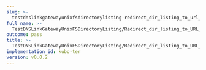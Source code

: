 ```yaml
---
slug: >-
  testdnslinkgatewayunixfsdirectorylisting-redirect_dir_listing_to_url_with_trailing_slash_(direct_http)
full_name: >-
  TestDNSLinkGatewayUnixFSDirectoryListing/Redirect_dir_listing_to_URL_with_trailing_slash_(direct_HTTP)
outcome: pass
title: >-
  TestDNSLinkGatewayUnixFSDirectoryListing/Redirect_dir_listing_to_URL_with_trailing_slash_(direct_HTTP)
implementation_id: kubo-ter
version: v0.0.2
---
```


